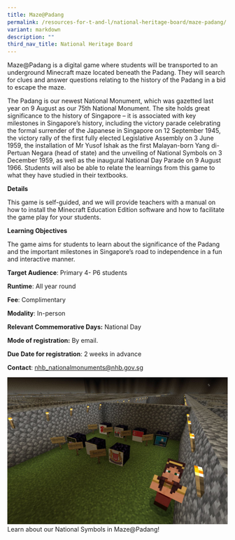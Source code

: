 ```yaml
---
title: Maze@Padang
permalink: /resources-for-t-and-l/national-heritage-board/maze-padang/
variant: markdown
description: ""
third_nav_title: National Heritage Board
---
```

Maze@Padang is a digital game where students will be transported to an underground Minecraft maze located beneath the Padang. They will search for clues and answer questions relating to the history of the Padang in a bid to escape the maze.  

The Padang is our newest National Monument, which was gazetted last year on 9 August as our 75th National Monument. The site holds great significance to the history of Singapore – it is associated with key milestones in Singapore’s history, including the victory parade celebrating the formal surrender of the Japanese in Singapore on 12 September 1945, the victory rally of the first fully elected Legislative Assembly on 3 June 1959, the installation of Mr Yusof Ishak as the first Malayan-born Yang di-Pertuan Negara (head of state) and the unveiling of National Symbols on 3 December 1959, as well as the inaugural National Day Parade on 9 August 1966. Students will also be able to relate the learnings from this game to what they have studied in their textbooks.

**Details**

This game is self-guided, and we will provide teachers with a manual on how to install the Minecraft Education Edition software and how to facilitate the game play for your students.

**Learning Objectives**

The game aims for students to learn about the significance of the Padang and the important milestones in Singapore’s road to independence in a fun and interactive manner.

**Target Audience**: Primary 4- P6 students

**Runtime**: All year round

**Fee**: Complimentary

**Modality**: In-person

**Relevant Commemorative Days:** National Day

**Mode of registration:** By email.

**Due Date for registration**: 2 weeks in advance

**Contact**: nhb_nationalmonuments@nhb.gov.sg

![](/images/maze@padang_photo.jpg)
Learn about our National Symbols in Maze@Padang!